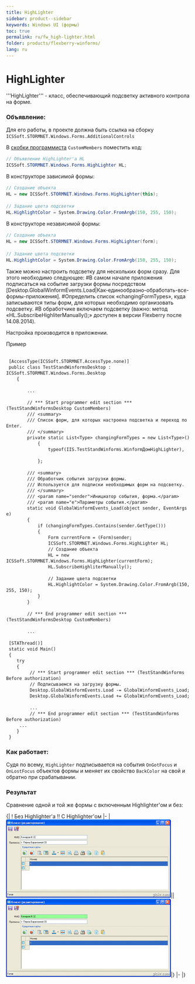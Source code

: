 ```yaml
---
title: HighLighter
sidebar: product--sidebar
keywords: Windows UI (формы)
toc: true
permalink: ru/fw_high-lighter.html
folder: products/flexberry-winforms/
lang: ru
---
```


# HighLighter
'''HighLighter''' - класс, обеспечивающий подсветку активного контрола на форме.

### Объявление: 
Для его работы, в проекте должна быть ссылка на сборку `ICSSoft.STORMNET.Windows.Forms.AdditionalControls`

В [скобки программиста](programmer-brackets.html) `CustomMembers` поместить код:
```cs
// Объявление HighLighter'а HL
ICSSoft.STORMNET.Windows.Forms.HighLighter HL;
```
В конструкторе зависимой формы:
```cs  
// Создание объекта                            
HL = new ICSSoft.STORMNET.Windows.Forms.HighLighter(this);

// Задание цвета подсветки
HL.HighlightColor = System.Drawing.Color.FromArgb(150, 255, 150);
```

В конструкторе независимой формы:
```cs  
// Создание объекта                            
HL = new ICSSoft.STORMNET.Windows.Forms.HighLighter(form);

// Задание цвета подсветки
HL.HighlightColor = System.Drawing.Color.FromArgb(150, 255, 150);
```

Также можно настроить подсветку для нескольких форм сразу. Для этого необходимо следующее:
#В самом начале приложения подписаться на событие загрузки формы посредством [Desktop.GlobalWinformEvents.Load|Как-единообразно-обработать-все-формы-приложения].
#Определить список «changingFormTypes», куда записываются типы форм, для которых необходимо организовать подсветку.
#В обработчике включаем подсветку (важно: метод «HL.SubscribeHighliterManually();» доступен в версии Flexberry после 14.08.2014).

Настройка производится в приложении.

Пример

```

 [AccessType(ICSSoft.STORMNET.AccessType.none)]
 public class TestStandWinformsDesktop : ICSSoft.STORMNET.Windows.Forms.Desktop
    {
        
        ...
        
        // *** Start programmer edit section *** (TestStandWinformsDesktop CustomMembers)
        /// <summary>
        /// Список форм, для которых настроена подсветка и переход по Enter.
        /// </summary>
        private static List<Type> changingFormTypes = new List<Type>()
            {
                typeof(IIS.TestStandWinforms.WinformДомHighLighter),
                
            };

        /// <summary>
        /// Обработчик события загрузки формы.
        /// Используется для подписки необходимых форм на подсветку.
        /// </summary>
        /// <param name="sender">Инициатор события, форма.</param>
        /// <param name="e">Параметры события.</param>
        static void GlobalWinformEvents_Load(object sender, EventArgs e)
        {
            if (changingFormTypes.Contains(sender.GetType()))
            {
                Form currentForm = (Form)sender;
                ICSSoft.STORMNET.Windows.Forms.HighLighter HL;
                // Создание объекта                            
                HL = new ICSSoft.STORMNET.Windows.Forms.HighLighter(currentForm);
                HL.SubscribeHighliterManually();

                // Задание цвета подсветки
                HL.HighlightColor = System.Drawing.Color.FromArgb(150, 255, 150);
            }
        }

        // *** End programmer edit section *** (TestStandWinformsDesktop CustomMembers)

        ...

 [STAThread()]
 static void Main()
 {
    try
    {
         // *** Start programmer edit section *** (TestStandWinforms Before authorization)
         // Подписываемся на загрузку формы.
         Desktop.GlobalWinformEvents.Load -= GlobalWinformEvents_Load;
         Desktop.GlobalWinformEvents.Load += GlobalWinformEvents_Load;

         ...
         // *** End programmer edit section *** (TestStandWinforms Before authorization)
     ...
    }
 }
```

### Как работает:
Судя по всему, `HighLighter` подписывается на события `OnGotFocus` и `OnLostFocus` объектов формы и меняет их свойство `BackColor` на свой и обратно при срабатывании.

### Результат
Сравнение одной и той же формы с включенным Highlighter'ом и без:

{|
! Без Highlighter'a !! С Highlighter'ом
|-
| ![](/images/pages/products/flexberry-winforms/controls/highlighter/highlighter-off.gif)||![](/images/pages/products/flexberry-winforms/controls/highlighter/highlighter-on.gif)|}
|-
|}



